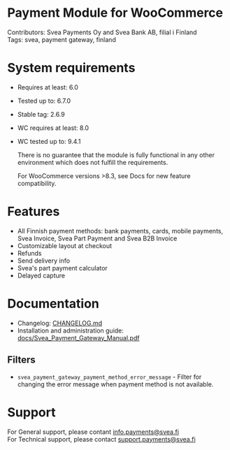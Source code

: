 # Payment Module for WooCommerce

Contributors: Svea Payments Oy and Svea Bank AB, filial i Finland  
Tags: svea, payment gateway, finland  

# System requirements

* Requires at least: 6.0    
* Tested up to: 6.7.0             
* Stable tag: 2.6.9                         
* WC requires at least: 8.0  
* WC tested up to: 9.4.1                     

  There is no guarantee that the module is fully functional in any other environment which does not fulfill the requirements.

  For WooCommerce versions >8.3, see Docs for new feature compatibility.

# Features

* All Finnish payment methods: bank payments, cards, mobile payments, Svea Invoice, Svea Part Payment and Svea B2B Invoice
* Customizable layout at checkout
* Refunds
* Send delivery info
* Svea's part payment calculator
* Delayed capture
  
# Documentation

* Changelog: [CHANGELOG.md](https://github.com/maksuturva/woocommerce_payment_module/blob/master/CHANGELOG.md)
* Installation and administration guide: [docs/Svea_Payment_Gateway_Manual.pdf](https://github.com/maksuturva/woocommerce_payment_module/blob/master/docs/Svea_Payment_Gateway_Manual.pdf)

## Filters

* `svea_payment_gateway_payment_method_error_message` - Filter for changing the error message when payment method is not available.

# Support

For General support, please contant info.payments@svea.fi    
For Technical support, please contact support.payments@svea.fi
